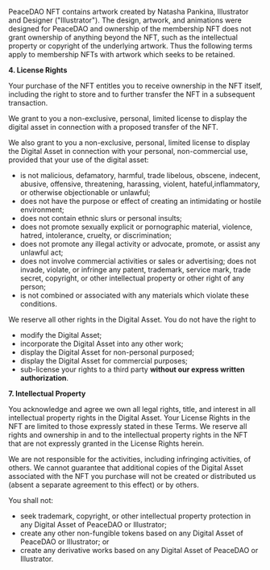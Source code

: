 PeaceDAO NFT contains artwork created by Natasha Pankina, Illustrator and Designer ("Illustrator"). The design, artwork, and animations were designed for PeaceDAO and ownership of the membership NFT does not grant ownership of anything beyond the NFT, such as the intellectual property or copyright of the underlying artwork. Thus the following terms apply to membership NFTs with artwork which seeks to be retained.

**4. License Rights**

Your purchase of the NFT entitles you to receive ownership in the NFT itself, including the right to store and to further transfer the NFT in a subsequent transaction.

We grant to you a non-exclusive, personal, limited license to display the digital asset in connection with a proposed transfer of the NFT.

We also grant to you a non-exclusive, personal, limited license to display the Digital Asset in connection with your personal, non-commercial use, provided that your use of the digital asset:

-   is not malicious, defamatory, harmful, trade libelous, obscene, indecent, abusive, offensive, threatening, harassing, violent, hateful,inflammatory, or otherwise objectionable or unlawful;
-   does not have the purpose or effect of creating an intimidating or hostile environment;
-   does not contain ethnic slurs or personal insults;
-   does not promote sexually explicit or pornographic material, violence, hatred, intolerance, cruelty, or discrimination;
-   does not promote any illegal activity or advocate, promote, or assist any unlawful act;
-   does not involve commercial activities or sales or advertising; does not invade, violate, or infringe any patent, trademark, service mark, trade secret, copyright, or other intellectual property or other right of any person;
-   is not combined or associated with any materials which violate these conditions.

We reserve all other rights in the Digital Asset. You do not have the right to

-   modify the Digital Asset;
-   incorporate the Digital Asset into any other work;
-   display the Digital Asset for non-personal purposed;
-   display the Digital Asset for commercial purposes;
-   sub-license your rights to a third party **without our express written authorization**.

**7. Intellectual Property**

You acknowledge and agree we own all legal rights, title, and interest in all intellectual property rights in the Digital Asset. Your License Rights in the NFT are limited to those expressly stated in these Terms. We reserve all rights and ownership in and to the intellectual property rights in the NFT that are not expressly granted in the License Rights herein.

We are not responsible for the activities, including infringing activities, of others. We cannot guarantee that additional copies of the Digital Asset associated with the NFT you purchase will not be created or distributed us (absent a separate agreement to this effect) or by others.

You shall not:

-   seek trademark, copyright, or other intellectual property protection in any Digital Asset of PeaceDAO or Illustrator;
-   create any other non-fungible tokens based on any Digital Asset of PeaceDAO or Illustrator; or
-   create any derivative works based on any Digital Asset of PeaceDAO or Illustrator.
